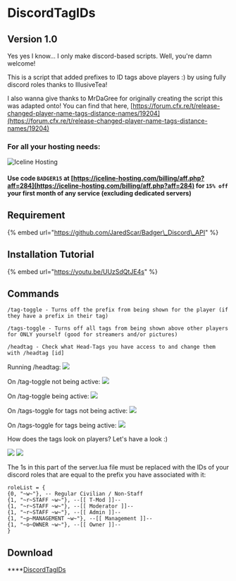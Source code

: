 # DiscordTagIDs

## **Version 1.0**

Yes yes I know... I only make discord-based scripts. Well, you're damn welcome!

This is a script that added prefixes to ID tags above players :\) by using fully discord roles thanks to IllusiveTea!

I also wanna give thanks to MrDaGree for originally creating the script this was adapted onto! You can find that here, [https://forum.cfx.re/t/release-changed-player-name-tags-distance-names/19204](https://forum.cfx.re/t/release-changed-player-name-tags-distance-names/19204)

### For all your hosting needs:

![Iceline Hosting](https://i.gyazo.com/24c65c27acc53ce0656cda7e7ed29230.gif)

#### Use code `BADGER15` at [https://iceline-hosting.com/billing/aff.php?aff=284](https://iceline-hosting.com/billing/aff.php?aff=284) for `15% off` your first month of any service \(excluding dedicated servers\)

## **Requirement**

{% embed url="https://github.com/JaredScar/Badger\_Discord\_API" %}

## **Installation Tutorial**

{% embed url="https://youtu.be/UUzSdQtJE4s" %}

## **Commands**

`/tag-toggle - Turns off the prefix from being shown for the player (if they have a prefix in their tag)` 

`/tags-toggle - Turns off all tags from being shown above other players for ONLY yourself (good for streamers and/or pictures)` 

`/headtag - Check what Head-Tags you have access to and change them with /headtag [id]`

Running /headtag: ![](https://i.gyazo.com/66e55c315a0ad4830109ff0475804010.png)

On /tag-toggle not being active: ![](https://i.gyazo.com/07766951b02108c7ea49f8cbe2f372cd.png)

On /tag-toggle being active: ![](https://i.gyazo.com/b0249df9842dd7011c231d4deaf54fc7.png)

On /tags-toggle for tags not being active: ![](https://i.gyazo.com/6ba28b6e653f3c7bf82e90c3690a2dc5.png)

On /tags-toggle for tags being active: ![](https://i.gyazo.com/e3e9656dc5cc0faf42fb3c857106ee72.png)

How does the tags look on players? Let's have a look :\)

![](https://i.gyazo.com/253bc5c2bb10731cb870f1eb6f8893b4.jpg) ![](https://cdn.discordapp.com/attachments/577615878607077380/588710494483775508/unknown.png)

The 1s in this part of the server.lua file must be replaced with the IDs of your discord roles that are equal to the prefix you have associated with it:

```text
roleList = {
{0, "~w~"}, -- Regular Civilian / Non-Staff
{1, "~r~STAFF ~w~"}, --[[ T-Mod ]]-- 
{1, "~r~STAFF ~w~"}, --[[ Moderator ]]--
{1, "~r~STAFF ~w~"}, --[[ Admin ]]--
{1, "~p~MANAGEMENT ~w~"}, --[[ Management ]]--
{1, "~o~OWNER ~w~"}, --[[ Owner ]]--
}
```

## **Download**

 ****[DiscordTagIDs](https://github.com/TheWolfBadger/DiscordTagIDs)

